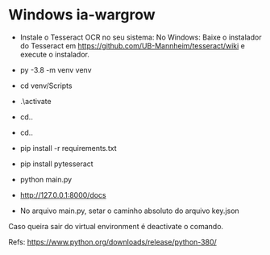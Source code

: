 # Windows ia-wargrow

-   Instale o Tesseract OCR no seu sistema: No Windows: Baixe o instalador do Tesseract em https://github.com/UB-Mannheim/tesseract/wiki e execute o instalador.

-   py -3.8 -m venv venv
-   cd venv/Scripts
-   .\activate
-   cd..
-   cd..
-   pip install -r requirements.txt
-   pip install pytesseract
-   python main.py
-   http://127.0.0.1:8000/docs

-   No arquivo main.py, setar o caminho absoluto do arquivo key.json

Caso queira sair do virtual environment é deactivate o comando.

Refs:
https://www.python.org/downloads/release/python-380/
